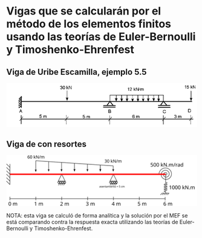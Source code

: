# Vigas que se calcularán por el método de los elementos finitos usando las teorías de Euler-Bernoulli y Timoshenko-Ehrenfest

## Viga de Uribe Escamilla, ejemplo 5.5
<img src="figs/viga_Uribe_Escamilla_ej_5_5.png">

## Viga de con resortes
<img src="figs/viga_con_resortes.svg">

NOTA: esta viga se calculó de forma analítica y la solución por el MEF se está comparando contra la respuesta exacta utilizando las teorías de  Euler-Bernoulli y Timoshenko-Ehrenfest.